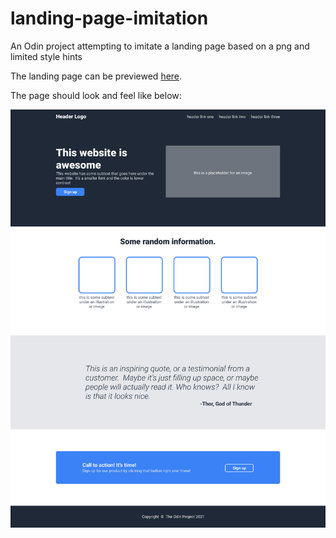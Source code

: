 # landing-page-imitation

An Odin project attempting to imitate a landing page based on a png and limited style hints

The landing page can be previewed [here](https://vwainman.github.io/landing-page-imitation/).

The page should look and feel like below:

![landingpage](references/landing_page.png)
